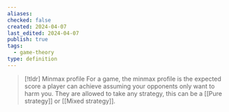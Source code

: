 ```yaml
---
aliases: 
checked: false
created: 2024-04-07
last_edited: 2024-04-07
publish: true
tags:
  - game-theory
type: definition
---
```

>[!tldr] Minmax profile
>For a game, the minmax profile is the expected score a player can achieve assuming your opponents only want to harm you. They are allowed to take any strategy, this can be a [[Pure strategy]] or [[Mixed strategy]].

